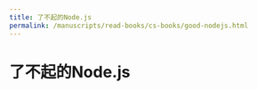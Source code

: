 ```yaml
---
title: 了不起的Node.js
permalink: /manuscripts/read-books/cs-books/good-nodejs.html
---
```


# 了不起的Node.js
